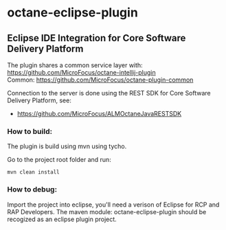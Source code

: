 # octane-eclipse-plugin
## Eclipse IDE Integration for Core Software Delivery Platform

The plugin shares a common service layer with: https://github.com/MicroFocus/octane-intellij-plugin <br>
Common: https://github.com/MicroFocus/octane-plugin-common <br>

Connection to the server is done using the REST SDK for Core Software Delivery Platform, see: <br>
* https://github.com/MicroFocus/ALMOctaneJavaRESTSDK

### How to build:
The plugin is build using mvn using tycho.

Go to the project root folder and run: 
```
mvn clean install
```

### How to debug: 
Import the project into eclipse, you'll need a verison of Eclipse for RCP and RAP Developers.
The maven module: octane-eclipse-plugin should be recogized as an eclipse plugin project.
